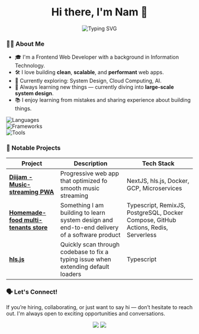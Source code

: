 <h1 align="center">Hi there, I'm Nam 👋</h1>

<p align="center">
  <img src="https://readme-typing-svg.demolab.com?font=Fira+Code&pause=1000&center=true&width=435&lines=Passionate+web+developer;Problem+Solver+%7C+Tech+Explorer;Web+Animation+Enthusiast" alt="Typing SVG" />
</p>

### 🧑‍💻 About Me

- 🎓 I'm a Frontend Web Developer with a background in Information Technology.
- 🛠️ I love building **clean**, **scalable**, and **performant** web apps.
- 🌱 Currently exploring: System Design, Cloud Computing, AI.
- 🧠 Always learning new things — currently diving into **large-scale system design**.
- 📚 I enjoy learning from mistakes and sharing experience about building things.

<p>
  <img src="https://skillicons.dev/icons?i=html,css,ts,go,postgres" alt="Languages" />
  <br/>
  <img src="https://skillicons.dev/icons?i=react,nextjs,express,remix,tailwind,bootstrap,sass,jest,vitest,svelte" alt="Frameworks" />
  <br/>
  <img src="https://skillicons.dev/icons?i=git,githubactions,docker,sentry,figma,pnpm,vite,webpack" alt="Tools" />
</p>

<!-- <details>
  <summary><h5>GitHub Stats</h5></summary>

  <p align="center">
    <img src="https://github-readme-streak-stats.herokuapp.com?user=lvnam96&theme=radical" />
  </p>
  <p align="center">
    <img src="https://github-readme-stats.vercel.app/api?username=lvnam96&show_icons=true&theme=radical&count_private=true" /> 
  </p>
  <p align="center">
    <img src="https://github-readme-stats.vercel.app/api/top-langs/?username=lvnam96&layout=compact&theme=radical" />
  </p>
</details> -->



### 🚀 Notable Projects

| Project | Description | Tech Stack |
|--------|-------------|------------|
| [**Diijam - Music-streaming PWA**](https://play.diijam.vn) | Progressive web app that optimized fo smooth music streaming | NextJS, hls.js, Docker, GCP, Microservices |
| [**Homemade-food multi-tenants store**](https://github.com/lvnam96/homemade-food-app) | Something I am building to learn system design and end-to-end delivery of a software product | Typescript, RemixJS, PostgreSQL, Docker Compose, GitHub Actions, Redis, Serverless |
| [**hls.js**](https://github.com/video-dev/hls.js/pull/5494) | Quickly scan through codebase to fix a typing issue when extending default loaders | Typescript |



### 🗣️ Let's Connect!

If you’re hiring, collaborating, or just want to say hi — don’t hesitate to reach out. I'm always open to exciting opportunities and conversations.

<p align="center">
  <a href="mailto:hello@lvnam.dev"><img src="https://img.shields.io/badge/Email-D14836?style=for-the-badge&logo=gmail&logoColor=white"/></a>
  <a href="https://linkedin.com/in/lvnam96"><img src="https://img.shields.io/badge/LinkedIn-0A66C2?style=for-the-badge&logo=linkedin&logoColor=white"/></a>
  <!-- <a href="https://your-portfolio.com"><img src="https://img.shields.io/badge/Portfolio-000?style=for-the-badge&logo=firefox-browser&logoColor=white"/></a> -->
</p>

<!-- <img src="https://komarev.com/ghpvc/?username=lvnam96&label=Profile%20views&color=0e75b6&style=flat" alt="Profile views counter" /> -->
